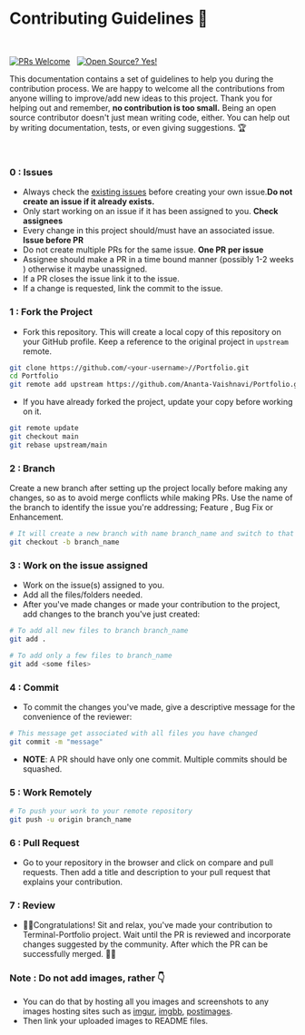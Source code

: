 # Contributing Guidelines 🤝

</br>

[![PRs Welcome](https://img.shields.io/badge/PRs-welcome-brightgreen.svg?style=flat-square)](http://makeapullrequest.com)
&nbsp;
[![Open Source? Yes!](https://badgen.net/badge/Open%20Source%20%3F/Yes%21/blue?icon=github)](https://github.com/Naereen/badges/)


This documentation contains a set of guidelines to help you during the contribution process.
We are happy to welcome all the contributions from anyone willing to improve/add new ideas to this project.
Thank you for helping out and remember, **no contribution is too small.**
Being an open source contributor doesn't just mean writing code, either. You can help out by writing documentation, tests, or even giving suggestions. 🏆

</br>

### 0 : Issues

- Always check the [existing issues](https://github.com/Ananta-Vaishnavi/Portfolio/issues) before creating your own issue.**Do not create an issue if it already exists.**
- Only start working on an issue if it has been assigned to you. **Check assignees**
- Every change in this project should/must have an associated issue. **Issue before PR**
- Do not create multiple PRs for the same issue. **One PR per issue**
- Assignee should make a PR in a time bound manner (possibly 1-2 weeks ) otherwise it maybe unassigned.
- If a PR closes the issue link it to the issue.
- If a change is requested, link the commit to the issue.



###  1 : Fork the Project

- Fork this repository. This will create a local copy of this repository on your GitHub profile.
Keep a reference to the original project in `upstream` remote.  

```bash
git clone https://github.com/<your-username>//Portfolio.git
cd Portfolio 
git remote add upstream https://github.com/Ananta-Vaishnavi/Portfolio.git
```   

- If you have already forked the project, update your copy before working on it.

```bash
git remote update
git checkout main
git rebase upstream/main
```  

###  2 : Branch

Create a new branch after setting up the project locally before making any changes, so as to avoid merge conflicts while making PRs.
Use the name of the branch to identify the issue you're addressing; Feature , Bug Fix or Enhancement.

```bash
# It will create a new branch with name branch_name and switch to that branch 
git checkout -b branch_name
```

###  3 : Work on the issue assigned

- Work on the issue(s) assigned to you.
- Add all the files/folders needed.
- After you've made changes or made your contribution to the project, add changes to the branch you've just created:

```bash  
# To add all new files to branch branch_name  
git add .  

# To add only a few files to branch_name
git add <some files>
```

###  4 : Commit

- To commit the changes you've made, give a descriptive message for the convenience of the reviewer:

```bash
# This message get associated with all files you have changed  
git commit -m "message"  
```

- **NOTE**: A PR should have only one commit. Multiple commits should be squashed.

###  5 : Work Remotely

```bash  
# To push your work to your remote repository
git push -u origin branch_name
```

###  6 : Pull Request

- Go to your repository in the browser and click on compare and pull requests.
Then add a title and description to your pull request that explains your contribution.  


### 7 : Review

- 🎉🌟Congratulations! Sit and relax, you've made your contribution to Terminal-Portfolio project. Wait until the PR is reviewed and incorporate changes suggested by the community. After which the PR can be successfully merged.
🎉🎊


### Note : Do not add images, rather 👇 
- You can do that by hosting all you images and screenshots to any images hosting sites such as [imgur](https://imgur.com/), [imgbb](https://imgbb.com/), [postimages](https://postimages.org/).
- Then link your uploaded images to README files.
    

